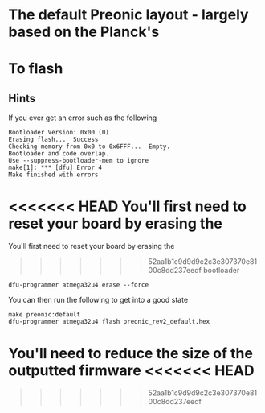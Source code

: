 # The default Preonic layout - largely based on the Planck's
# To flash


## Hints

If you ever get an error such as the following

```
Bootloader Version: 0x00 (0)
Erasing flash...  Success
Checking memory from 0x0 to 0x6FFF...  Empty.
Bootloader and code overlap.
Use --suppress-bootloader-mem to ignore
make[1]: *** [dfu] Error 4
Make finished with errors
```

<<<<<<< HEAD
You'll first need to reset your board by erasing the
=======
You'll first need to reset your board by erasing the 
>>>>>>> 52aa1b1c9d9d9c2c3e307370e8100c8dd237eedf
bootloader

```
dfu-programmer atmega32u4 erase --force
```

You can then run the following to get into a good state

```
make preonic:default
dfu-programmer atmega32u4 flash preonic_rev2_default.hex
```

You'll need to reduce the size of the outputted firmware
<<<<<<< HEAD
=======

>>>>>>> 52aa1b1c9d9d9c2c3e307370e8100c8dd237eedf
